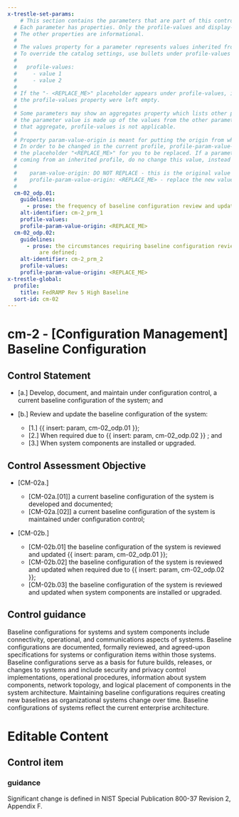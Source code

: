 ```yaml
---
x-trestle-set-params:
    # This section contains the parameters that are part of this control.
  # Each parameter has properties. Only the profile-values and display-name properties are editable.
  # The other properties are informational.
  #
  # The values property for a parameter represents values inherited from the OSCAL catalog.
  # To override the catalog settings, use bullets under profile-values as shown below:
  #
  #   profile-values:
  #     - value 1
  #     - value 2
  #
  # If the "- <REPLACE_ME>" placeholder appears under profile-values, it is the same as if
  # the profile-values property were left empty.
  #
  # Some parameters may show an aggregates property which lists other parameters. This means
  # the parameter value is made up of the values from the other parameters. For parameters
  # that aggregate, profile-values is not applicable.
  #
  # Property param-value-origin is meant for putting the origin from where that parameter comes from.
  # In order to be changed in the current profile, profile-param-value-origin property will be displayed with
  # the placeholder "<REPLACE_ME>" for you to be replaced. If a parameter already has a param-value-origin
  # coming from an inherited profile, do no change this value, instead use profile-param-value-origin as follows:
  #
  #    param-value-origin: DO NOT REPLACE - this is the original value
  #    profile-param-value-origin: <REPLACE_ME> - replace the new value required HERE
  #
  cm-02_odp.01:
    guidelines:
      - prose: the frequency of baseline configuration review and update is defined;
    alt-identifier: cm-2_prm_1
    profile-values:
    profile-param-value-origin: <REPLACE_ME>
  cm-02_odp.02:
    guidelines:
      - prose: the circumstances requiring baseline configuration review and update
          are defined;
    alt-identifier: cm-2_prm_2
    profile-values:
    profile-param-value-origin: <REPLACE_ME>
x-trestle-global:
  profile:
    title: FedRAMP Rev 5 High Baseline
  sort-id: cm-02
---
```


# cm-2 - \[Configuration Management\] Baseline Configuration

## Control Statement

- \[a.\] Develop, document, and maintain under configuration control, a current baseline configuration of the system; and

- \[b.\] Review and update the baseline configuration of the system:

  - \[1.\] {{ insert: param, cm-02_odp.01 }};
  - \[2.\] When required due to {{ insert: param, cm-02_odp.02 }} ; and
  - \[3.\] When system components are installed or upgraded.

## Control Assessment Objective

- \[CM-02a.\]

  - \[CM-02a.[01]\] a current baseline configuration of the system is developed and documented;
  - \[CM-02a.[02]\] a current baseline configuration of the system is maintained under configuration control;

- \[CM-02b.\]

  - \[CM-02b.01\] the baseline configuration of the system is reviewed and updated {{ insert: param, cm-02_odp.01 }};
  - \[CM-02b.02\] the baseline configuration of the system is reviewed and updated when required due to {{ insert: param, cm-02_odp.02 }};
  - \[CM-02b.03\] the baseline configuration of the system is reviewed and updated when system components are installed or upgraded.

## Control guidance

Baseline configurations for systems and system components include connectivity, operational, and communications aspects of systems. Baseline configurations are documented, formally reviewed, and agreed-upon specifications for systems or configuration items within those systems. Baseline configurations serve as a basis for future builds, releases, or changes to systems and include security and privacy control implementations, operational procedures, information about system components, network topology, and logical placement of components in the system architecture. Maintaining baseline configurations requires creating new baselines as organizational systems change over time. Baseline configurations of systems reflect the current enterprise architecture.

# Editable Content

<!-- Make additions and edits below -->
<!-- The above represents the contents of the control as received by the profile, prior to additions. -->
<!-- If the profile makes additions to the control, they will appear below. -->
<!-- The above markdown may not be edited but you may edit the content below, and/or introduce new additions to be made by the profile. -->
<!-- If there is a yaml header at the top, parameter values may be edited. Use --set-parameters to incorporate the changes during assembly. -->
<!-- The content here will then replace what is in the profile for this control, after running profile-assemble. -->
<!-- The added parts in the profile for this control are below.  You may edit them and/or add new ones. -->
<!-- Each addition must have a heading either of the form ## Control my_addition_name -->
<!-- or ## Part a. (where the a. refers to one of the control statement labels.) -->
<!-- "## Control" parts are new parts added after the statement part. -->
<!-- "## Part" parts are new parts added into the top-level statement part with that label. -->
<!-- Subparts may be added with nested hash levels of the form ### My Subpart Name -->
<!-- underneath the parent ## Control or ## Part being added -->
<!-- See https://oscal-compass.github.io/compliance-trestle/tutorials/ssp_profile_catalog_authoring/ssp_profile_catalog_authoring for guidance. -->

## Control item

### guidance

Significant change is defined in NIST Special Publication 800-37 Revision 2, Appendix F.
